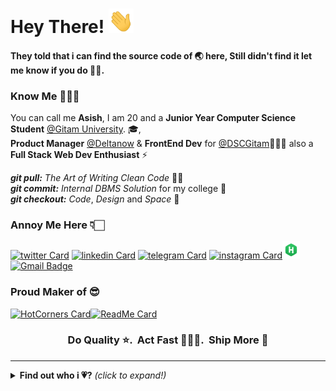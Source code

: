 # Hey There! <img src="https://github.com/AsishRaju/AsishRaju/raw/master/gifs/hi.gif" width="40px"></h2>

#### They told that i can find the source code of 🌏 here, Still didn't find it let me know if you do 🙏🏻.

### Know Me 🙋🏻‍♂️

You can call me **Asish**,
I am 20 and a **Junior Year Computer Science Student** [@Gitam University](https://www.gitam.edu/). 🎓,<br>**Product Manager** [@Deltanow](https://deltanow.net/home) & **FrontEnd Dev** for [@DSCGitam](https://github.com/dsc-gitam)🤹🏻‍♂️ also a <br>**Full Stack Web Dev Enthusiast** ⚡

_**git pull:**_ _The Art of Writing Clean Code_ 👌🏻<br>
_**git commit:**_ _Internal DBMS Solution_ for my college 🤩<br>
_**git checkout:**_ _Code_, _Design_ and _Space_ 🚀

### Annoy Me Here 👇🏻

[![twitter Card](https://img.icons8.com/color/28/000000/twitter.png)](https://twitter.com/asish_io)
[![linkedin Card](https://img.icons8.com/color/28/000000/linkedin.png)](https://www.linkedin.com/in/asishraju/)
[![telegram Card](https://img.icons8.com/color/28/000000/telegram-app.png)](https://t.me/asishio)
[![instagram Card](https://img.icons8.com/fluent/28/000000/instagram-new.png)](https://www.instagram.com/asish.io/)[![HackerRank Card](https://github.com/AsishRaju/AsishRaju/raw/master/gifs/hackerrank..png)](https://www.hackerrank.com/vashish888) <br>
[![Gmail Badge](https://img.shields.io/badge/-vashish888@gmail.com-c14438?style=flat-square&logo=Gmail&logoColor=white&link=mailto:vashish888@gmail.com)](mailto:vashish888@gmail.com)

### Proud Maker of 😎

[![HotCorners Card](https://github-readme-stats.vercel.app/api/pin/?username=AsishRaju&repo=HotCorners)](https://github.com/AsishRaju/HotCorners)[![ReadMe Card](https://github-readme-stats.vercel.app/api/pin/?username=AsishRaju&repo=Firepad)](https://github.com/AsishRaju/FirePad)

<h3 align="center"><strong> Do Quality ⭐. &nbsp;Act Fast 🏃🏻‍♂️. &nbsp;Ship More 🚩</strong> </h3>

---

<details close>
<summary><b>Find out who i 💗?</b> <i>(click to expand!)</i></summary>

### inCoding 👨🏻‍💻

<img src="https://img.icons8.com/color/28/000000/windows-10.png"/>
<img src="https://img.icons8.com/fluent/28/000000/console.png"/>
<img src="https://img.icons8.com/color/28/000000/git.png"/>
<img src="https://img.icons8.com/fluent/28/000000/chrome.png"/>
<img src="https://github.com/AsishRaju/AsishRaju/raw/master/gifs/code.png"/>
<img src="https://github.com/AsishRaju/AsishRaju/raw/master/gifs/postman..png"/>
<img src="https://github.com/AsishRaju/AsishRaju/raw/master/gifs/mongodb.png"/>
<img src="https://github.com/AsishRaju/AsishRaju/raw/master/gifs/firebase.png"/>
<img src="https://github.com/AsishRaju/AsishRaju/raw/master/gifs/react.png"/>
<img src="https://github.com/AsishRaju/AsishRaju/raw/master/gifs/nodejs.png"/> 
<img src="https://github.com/AsishRaju/AsishRaju/raw/master/gifs/javascript.png"/> 
<img src="https://github.com/AsishRaju/AsishRaju/raw/master/gifs/python.png"/>
<img src="https://img.icons8.com/color/28/000000/java-coffee-cup-logo.png"/>
<img src="https://github.com/AsishRaju/AsishRaju/raw/master/gifs/arduino.png"/>
<img src="https://github.com/AsishRaju/AsishRaju/raw/master/gifs/c++.png"/>
<img src="https://github.com/AsishRaju/AsishRaju/raw/master/gifs/c.png"/>

```
I keep going dates with them 💗, best part no one hates me for going on date with others 😁.
```

### inDesign & Editing 🎨✂

<img src="https://github.com/AsishRaju/AsishRaju/raw/master/gifs/figma.png" style="height:25px"/>
<img src="https://github.com/AsishRaju/AsishRaju/raw/master/gifs/vegas.png"/>
<img src="https://github.com/AsishRaju/AsishRaju/raw/master/gifs/xd.png"/>
<img src="https://github.com/AsishRaju/AsishRaju/raw/master/gifs/photoshop.png"/>
<img src="https://github.com/AsishRaju/AsishRaju/raw/master/gifs/illustrator.png"/>
<img src="https://github.com/AsishRaju/AsishRaju/raw/master/gifs/aftereffects.png"/>

```
They find me attractive so do i 😉.
```

### Profile Overview 👀

![Github stats](https://github-readme-stats.vercel.app/api?username=AsishRaju&show_icons=true)<br>
[![HitCount](http://hits.dwyl.com/AsishRaju/AsishRaju.svg)](http://hits.dwyl.com/AsishRaju/AsishRaju)

```
And at last some stats to impress my next 😍😉.
```

</details>
